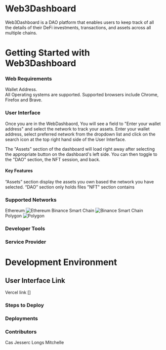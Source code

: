 
# Web3Dashboard 
Web3Dashboard is a DAO platform that enables users to keep track of all the details of their DeFi investments, transactions, and assets across all multiple chains.

# Getting Started with Web3Dashboard
### Web Requirements
Wallet Address.<br>
All Operating systems are supported. 
Supported browsers include Chrome, Firefox and Brave.

### User Interface
Once you are in the WebDashbaord, You will see a field to "Enter your wallet address" and select the network to track your assets. Enter your wallet address, select preferred network from the dropdown list and click on the search icon at the top right hand side of the User Interface.
 

The "Assets" section of the dashboard will load right away after selecting the appropriate button on the dashboard's left side. You can then toggle to the "DAO" section, the NFT session, and back.


#### Key Features
“Assets” section display the assets you own based the network you have selected. 
“DAO” section only holds files 
"NFT" section contains


### Supported Networks
Ethereum
![Ethereum](https://logo-download.com/wp-content/data/images/png/Ethereum-logo.png)
Binance Smart Chain
![Binance Smart Chain](https://logowik.com/content/uploads/images/t_binance-coin-bnb5057.jpg)
Polygon
![Polygon](https://thumbs.dreamstime.com/b/polygon-logos-vector-logo-text-icon-author-s-development-image-large-size-original-red-230651964.jpg)

### Developer Tools
### Service Provider

# Development Environment

## User Interface Link
Vercel link []

### Steps to Deploy
### Deployments

### Contributors
Cas
Jesserc
Longs
Mitchelle
